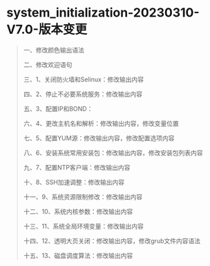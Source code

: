 # system_initialization-20230310-V7.0-版本变更

> 一、修改颜色输出语法
>
> 二、修改欢迎语句
>
> 三、1、关闭防火墙和Selinux：修改输出内容
>
> 四、2、停止不必要系统服务：修改输出内容
>
> 五、3、配置IP和BOND：
>
> 六、4、更改主机名和解析：修改输出内容，修改变量位置
>
> 七、5、配置YUM源：修改输出内容，修改配置选项内容
>
> 八、6、安装系统常用安装包：修改输出内容，修改安装包列表内容
>
> 九、7、配置NTP客户端：修改输出内容
>
> 十、8、SSH加速调整：修改输出内容
>
> 十一、9、系统资源限制修改：修改输出内容
>
> 十二、10、系统内核参数：修改输出内容
>
> 十三、11、系统全局环境变量：修改输出内容
>
> 十四、12、透明大页关闭：修改输出内容，修改grub文件内容语法
>
> 十五、13、磁盘调度算法：修改输出内容